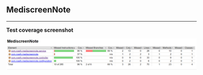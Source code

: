 ## MediscreenNote

---

**Test coverage screenshot** 

![TestScreenshot](resourcesreadme/MediscreenNoteTestScreenshot.png)
